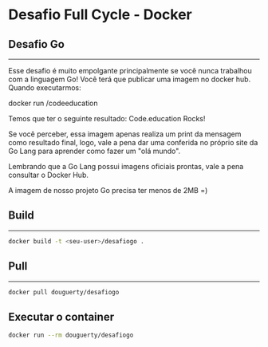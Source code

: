 # Desafio Full Cycle - Docker

## Desafio Go
---
Esse desafio é muito empolgante principalmente se você nunca trabalhou com a linguagem Go!
Você terá que publicar uma imagem no docker hub. Quando executarmos:

docker run <seu-user>/codeeducation

Temos que ter o seguinte resultado: Code.education Rocks!

Se você perceber, essa imagem apenas realiza um print da mensagem como resultado final, logo, vale a pena dar uma conferida no próprio site da Go Lang para aprender como fazer um "olá mundo".

Lembrando que a Go Lang possui imagens oficiais prontas, vale a pena consultar o Docker Hub.

A imagem de nosso projeto Go precisa ter menos de 2MB =)

## Build
---
```bash
docker build -t <seu-user>/desafiogo .
```

## Pull
---
```bash
docker pull douguerty/desafiogo
```

## Executar o container
```bash
docker run --rm douguerty/desafiogo
```